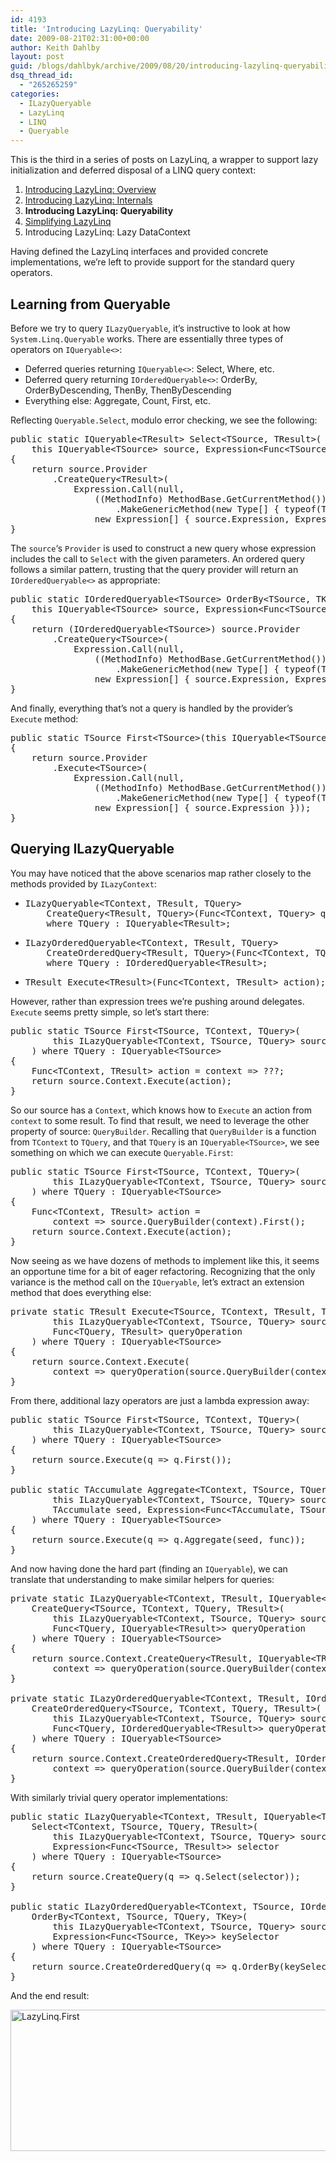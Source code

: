 ```yaml
---
id: 4193
title: 'Introducing LazyLinq: Queryability'
date: 2009-08-21T02:31:00+00:00
author: Keith Dahlby
layout: post
guid: /blogs/dahlbyk/archive/2009/08/20/introducing-lazylinq-queryability.aspx
dsq_thread_id:
  - "265265259"
categories:
  - ILazyQueryable
  - LazyLinq
  - LINQ
  - Queryable
---
```

This is the third in a series of posts on LazyLinq, a wrapper to support lazy initialization and deferred disposal of a LINQ query context: 

  1. [Introducing LazyLinq: Overview](http://solutionizing.net/2009/08/06/introducing-lazylinq-overview/)
  2. [Introducing LazyLinq: Internals](http://solutionizing.net/2009/08/17/introducing-lazylinq-internals/)
  3. **Introducing LazyLinq: Queryability**
  4. [Simplifying LazyLinq](http://solutionizing.net/2009/09/12/simplifying-lazylinq/)
  5. Introducing LazyLinq: Lazy DataContext

Having defined the LazyLinq interfaces and provided concrete implementations, we&#8217;re left to provide support for the standard query operators. 

## Learning from Queryable

Before we try to query `ILazyQueryable`, it&#8217;s instructive to look at how `System.Linq.Queryable` works. There are essentially three types of operators on `IQueryable<>`: 

  * Deferred queries returning `IQueryable<>`: Select, Where, etc.
  * Deferred query returning `IOrderedQueryable<>`: OrderBy, OrderByDescending, ThenBy, ThenByDescending
  * Everything else: Aggregate, Count, First, etc.

Reflecting `Queryable.Select`, modulo error checking, we see the following: 

<pre>public static IQueryable&lt;TResult&gt; Select&lt;TSource, TResult&gt;(<br />    this IQueryable&lt;TSource&gt; source, Expression&lt;Func&lt;TSource, TResult&gt;&gt; selector)<br />{<br />    return source.Provider<br />        .CreateQuery&lt;TResult&gt;(<br />            Expression.Call(null,<br />                ((MethodInfo) MethodBase.GetCurrentMethod())<br />                    .MakeGenericMethod(new Type[] { typeof(TSource), typeof(TResult) }),<br />                new Expression[] { source.Expression, Expression.Quote(selector) }));<br />}</pre>

The `source`&#8216;s `Provider` is used to construct a new query whose expression includes the call to `Select` with the given parameters. An ordered query follows a similar pattern, trusting that the query provider will return an `IOrderedQueryable<>` as appropriate: 

<pre>public static IOrderedQueryable&lt;TSource&gt; OrderBy&lt;TSource, TKey&gt;(<br />    this IQueryable&lt;TSource&gt; source, Expression&lt;Func&lt;TSource, TKey&gt;&gt; keySelector)<br />{<br />    return (IOrderedQueryable&lt;TSource&gt;) source.Provider<br />        .CreateQuery&lt;TSource&gt;(<br />            Expression.Call(null,<br />                ((MethodInfo) MethodBase.GetCurrentMethod())<br />                    .MakeGenericMethod(new Type[] { typeof(TSource), typeof(TKey) }),<br />                new Expression[] { source.Expression, Expression.Quote(keySelector) }));<br />}</pre>

And finally, everything that&#8217;s not a query is handled by the provider&#8217;s `Execute` method: 

<pre>public static TSource First&lt;TSource&gt;(this IQueryable&lt;TSource&gt; source)<br />{<br />    return source.Provider<br />        .Execute&lt;TSource&gt;(<br />            Expression.Call(null,<br />                ((MethodInfo) MethodBase.GetCurrentMethod())<br />                    .MakeGenericMethod(new Type[] { typeof(TSource) }),<br />                new Expression[] { source.Expression }));<br />}</pre>

## Querying ILazyQueryable

You may have noticed that the above scenarios map rather closely to the methods provided by `ILazyContext`: 

  * <pre>ILazyQueryable&lt;TContext, TResult, TQuery&gt;<br />    CreateQuery&lt;TResult, TQuery&gt;(Func&lt;TContext, TQuery&gt; queryBuilder)<br />    where TQuery : IQueryable&lt;TResult&gt;;</pre>

  * <pre>ILazyOrderedQueryable&lt;TContext, TResult, TQuery&gt;<br />    CreateOrderedQuery&lt;TResult, TQuery&gt;(Func&lt;TContext, TQuery&gt; queryBuilder)<br />    where TQuery : IOrderedQueryable&lt;TResult&gt;;</pre>

  * <pre>TResult Execute&lt;TResult&gt;(Func&lt;TContext, TResult&gt; action);</pre>

However, rather than expression trees we&#8217;re pushing around delegates. `Execute` seems pretty simple, so let&#8217;s start there: 

<pre>public static TSource First&lt;TSource, TContext, TQuery&gt;(<br />        this ILazyQueryable&lt;TContext, TSource, TQuery&gt; source<br />    ) where TQuery : IQueryable&lt;TSource&gt;<br />{<br />    Func&lt;TContext, TResult&gt; action = context =&gt; ???;<br />    return source.Context.Execute(action);<br />}</pre>

So our source has a `Context`, which knows how to `Execute` an action from `context` to some result. To find that result, we need to leverage the other property of source: `QueryBuilder`. Recalling that `QueryBuilder` is a function from `TContext` to `TQuery`, and that `TQuery` is an `IQueryable<TSource>`, we see something on which we can execute `Queryable.First`: 

<pre>public static TSource First&lt;TSource, TContext, TQuery&gt;(<br />        this ILazyQueryable&lt;TContext, TSource, TQuery&gt; source<br />    ) where TQuery : IQueryable&lt;TSource&gt;<br />{<br />    Func&lt;TContext, TResult&gt; action =<br />        context =&gt; source.QueryBuilder(context).First();<br />    return source.Context.Execute(action);<br />}</pre>

Now seeing as we have dozens of methods to implement like this, it seems an opportune time for a bit of eager refactoring. Recognizing that the only variance is the method call on the `IQueryable`, let&#8217;s extract an extension method that does everything else: 

<pre>private static TResult Execute&lt;TSource, TContext, TResult, TQuery&gt;(<br />        this ILazyQueryable&lt;TContext, TSource, TQuery&gt; source,<br />        Func&lt;TQuery, TResult&gt; queryOperation<br />    ) where TQuery : IQueryable&lt;TSource&gt;<br />{<br />    return source.Context.Execute(<br />        context =&gt; queryOperation(source.QueryBuilder(context)));<br />}</pre>

From there, additional lazy operators are just a lambda expression away: 

<pre>public static TSource First&lt;TSource, TContext, TQuery&gt;(<br />        this ILazyQueryable&lt;TContext, TSource, TQuery&gt; source<br />    ) where TQuery : IQueryable&lt;TSource&gt;<br />{<br />    return source.Execute(q =&gt; q.First());<br />}<br /><br />public static TAccumulate Aggregate&lt;TContext, TSource, TQuery, TAccumulate&gt;(<br />        this ILazyQueryable&lt;TContext, TSource, TQuery&gt; source,<br />        TAccumulate seed, Expression&lt;Func&lt;TAccumulate, TSource, TAccumulate&gt;&gt; func<br />    ) where TQuery : IQueryable&lt;TSource&gt;<br />{<br />    return source.Execute(q =&gt; q.Aggregate(seed, func));<br />}</pre>

And now having done the hard part (finding an `IQueryable`), we can translate that understanding to make similar helpers for queries: 

<pre>private static ILazyQueryable&lt;TContext, TResult, IQueryable&lt;TResult&gt;&gt;<br />    CreateQuery&lt;TSource, TContext, TQuery, TResult&gt;(<br />        this ILazyQueryable&lt;TContext, TSource, TQuery&gt; source,<br />        Func&lt;TQuery, IQueryable&lt;TResult&gt;&gt; queryOperation<br />    ) where TQuery : IQueryable&lt;TSource&gt;<br />{<br />    return source.Context.CreateQuery&lt;TResult, IQueryable&lt;TResult&gt;&gt;(<br />        context =&gt; queryOperation(source.QueryBuilder(context)));<br />}<br /><br />private static ILazyOrderedQueryable&lt;TContext, TResult, IOrderedQueryable&lt;TResult&gt;&gt;<br />    CreateOrderedQuery&lt;TSource, TContext, TQuery, TResult&gt;(<br />        this ILazyQueryable&lt;TContext, TSource, TQuery&gt; source,<br />        Func&lt;TQuery, IOrderedQueryable&lt;TResult&gt;&gt; queryOperation<br />    ) where TQuery : IQueryable&lt;TSource&gt;<br />{<br />    return source.Context.CreateOrderedQuery&lt;TResult, IOrderedQueryable&lt;TResult&gt;&gt;(<br />        context =&gt; queryOperation(source.QueryBuilder(context)));<br />}</pre>

With similarly trivial query operator implementations: 

<pre>public static ILazyQueryable&lt;TContext, TResult, IQueryable&lt;TResult&gt;&gt;<br />    Select&lt;TContext, TSource, TQuery, TResult&gt;(<br />        this ILazyQueryable&lt;TContext, TSource, TQuery&gt; source,<br />        Expression&lt;Func&lt;TSource, TResult&gt;&gt; selector<br />    ) where TQuery : IQueryable&lt;TSource&gt;<br />{<br />    return source.CreateQuery(q =&gt; q.Select(selector));<br />}<br /><br />public static ILazyOrderedQueryable&lt;TContext, TSource, IOrderedQueryable&lt;TSource&gt;&gt;<br />    OrderBy&lt;TContext, TSource, TQuery, TKey&gt;(<br />        this ILazyQueryable&lt;TContext, TSource, TQuery&gt; source,<br />        Expression&lt;Func&lt;TSource, TKey&gt;&gt; keySelector<br />    ) where TQuery : IQueryable&lt;TSource&gt;<br />{<br />    return source.CreateOrderedQuery(q =&gt; q.OrderBy(keySelector));<br />}</pre>

And the end result:

<img src="http://solutionizing.wordpress.com/files/2009/08/lazylinq-first.png" alt="LazyLinq.First" height="226" width="739" />